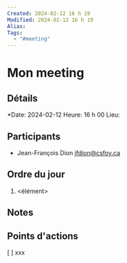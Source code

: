 ```yaml
---
Created: 2024-02-12 16 h 19
Modified: 2024-02-12 16 h 19
Alias:
Tags:
  - "#meeting"
---
```

# Mon meeting
## Détails
*Date: 2024-02-12
Heure: 16 h 00
Lieu:

## Participants
 * Jean-François Dion <jfdion@csfoy.ca>

## Ordre du jour
1. <élément>

## Notes

## Points d'actions
 [ ] xxx
 